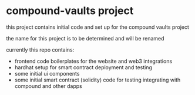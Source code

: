 # compound-vaults project

this project contains initial code and set up for the compound vaults project

the name for this project is to be determined and will be renamed

currently this repo contains:
- frontend code boilerplates for the website and web3 integrations
- hardhat setup for smart contract deployment and testing
- some initial ui components
- some initial smart contract (solidity) code for testing integrating with compound and other dapps
